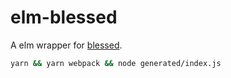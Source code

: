# elm-blessed

A elm wrapper for [blessed](https://github.com/chjj/blessed).

```bash
yarn && yarn webpack && node generated/index.js
```
